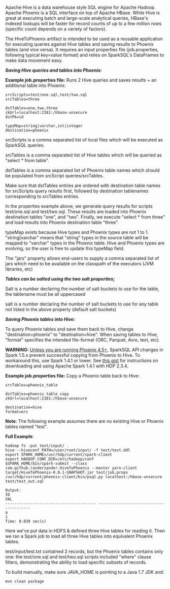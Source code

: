 Apache Hive is a data warehouse style SQL engine for Apache Hadoop. Apache Phoenix is a SQL interface on top of Apache HBase. While Hive is great at executing batch and large-scale analytical queries, HBase's indexed lookups will be faster for record counts of up to a few million rows (specific count depends on a variety of factors).

The HiveToPhoenix artifact is intended to be used as a reusable application for executing queries against Hive tables and saving results to Phoenix tables (and vice versa). It requires an input properties file (job.properties, following typical key=value format) and relies on SparkSQL's DataFrames to make data movement easy.

***Saving Hive queries and tables into Phoenix:***

**Example job.properties file:** Runs 2 Hive queries and saves results + an additional table into Phoenix:
```
srcScripts=test/one.sql,test/two.sql
srcTables=three

dstTables=one,two,three
zkUrl=localhost:2181:/hbase-unsecure
dstPk=id

typeMap=string|varchar,int|integer
destination=phoenix
```

srcScripts is a comma separated list of local files which will be executed as SparkSQL queries.

srcTables is a comma separated list of Hive tables which will be queried as "select * from table".

dstTables is a comma separated list of Phoenix table names which should be populated from srcScript queries/srcTables.

Make sure that dstTables entries are ordered with destination table names for srcScripts query results first, followed by destination tablenames corresponding to srcTables entries.

In the properties example above, we generate query results for scripts test/one.sql and test/two.sql. These results are loaded into Phoenix destination tables "one", and "two". Finally, we execute "select * from three" and load results into Phoenix destination table "three".

typeMap exists because Hive types and Phoenix types are not 1 to 1. "string|varchar" means that "string" types in the source table will be mapped to "varchar" types in the Phoenix table. Hive and Phoenix types are evolving, so the user is free to update this typeMap field.

The "jars" property allows end-users to supply a comma separated list of jars which need to be available on the classpath of the executors (JVM libraries, etc)

***Tables can be salted using the two salt properties;***

<dstTableName>Salt is a number declaring the number of salt buckets to use for the table, the tablename must be all uppercased

salt is a number declaring the number of salt buckets to use for any table not listed in the above property (default salt buckets)

***Saving Phoenix tables into Hive:***

To query Phoenix tables and save them back to Hive, change "destination=phoenix" to "destination=hive". When saving tables to Hive, "format" specifies the intended file-format (ORC, Parquet, Avro, text, etc).

**WARNING:** [Unless you are running Phoenix 4.5+](https://issues.apache.org/jira/browse/PHOENIX-2287), SparkSQL API changes in Spark 1.5.x prevent successful copying from Phoenix to Hive. To workaround this, use Spark 1.4.1 or lower. See [this gist](https://gist.github.com/randerzander/cbcf30f2db67d9a6fd57) for instructions on downloading and using Apache Spark 1.4.1 with HDP 2.3.4.

**Example job.properties file:** Copy a Phoenix table back to Hive:
```
srcTables=phoenix_table

dstTables=phoenix_table_copy
zkUrl=localhost:2181:/hbase-unsecure

destination=hive
format=orc
```

**Note**: The following example assumes there are no existing Hive or Phoenix tables named "test".

**Full Example**:
```
hadoop fs -put test/input/ .
hive --hiveconf PATH=/user/root/input/ -f test/test.ddl
export SPARK_HOME=/usr/hdp/current/spark-client
export HADOOP_CONF_DIR=/etc/hadoop/conf
$SPARK_HOME/bin/spark-submit --class com.github.randerzander.HiveToPhoenix --master yarn-client target/HiveToPhoenix-0.0.1-SNAPSHOT.jar test/job.props
/usr/hdp/current/phoenix-client/bin/psql.py localhost:/hbase-unsecure test/test_out.sql

Output:
ID                                                                            VAL 
---------------------------------------- ---------------------------------------- 
a                                                                               1 
Time: 0.039 sec(s)
```

Here we've put data in HDFS & defined three Hive tables for reading it. Then we ran a Spark job to load all three Hive tables into equivalent Phoenix tables.

test/input/test.txt contained 2 records, but the Phoenix tables contains only one: the test/one.sql and test/two.sql scripts included "where" clause filters, demonstrating the ability to load specific subsets of records.


To build manually, make sure JAVA_HOME is pointing to a Java 1.7 JDK and:
```
mvn clean package
```
